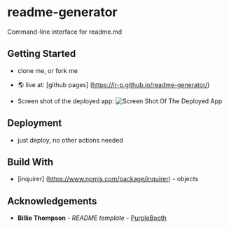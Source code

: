 # readme-generator
Command-line interface for readme.md

## Getting Started

* clone me, or fork me
* 🌎 live at: [github pages] (https://ir-p.github.io/readme-generator/)

* Screen shot of the deployed app: ![Screen Shot Of The Deployed App]()

## Deployment
* just deploy, no other actions needed

## Build With 

* [inquirer] (https://www.npmjs.com/package/inquirer) - objects

## Acknowledgements
* **Billie Thompson** - *README template* - [PurpleBooth](https://github.com/PurpleBooth)